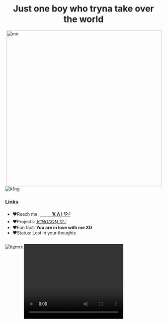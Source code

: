 <h1 align="center">Just one boy who tryna take over the world</h1>

<img align="right" alt="me" width="500" src="https://upload-os-bbs.hoyolab.com/upload/2022/04/14/175222549/e48bce8bb42d7e50e6a35aebfddabf84_3411623978208630514.png?x-oss-process=image%2Fresize%2Cs_1000%2Fquality%2Cq_80%2Fauto-orient%2C0%2Finterlace%2C1%2Fformat%2Cwebp">
<p align="left"> <img src="https://komarev.com/ghpvc/?username=itzmrx&label=Profile%20views&color=0e75b6&style=flat" alt="k1ng" /> </p>


<h3 align="left">Links</h3>

- ♥️Reach me: **[ㅤㅤㅤҠ Λ Ɩ ♡𓆪](https://t.me/itzk1ng)**
- ♥️Projects: *[Ҡ1NGᎠOⱮ ♡𓆪](https://t.me/k1ngdomz)*
- ♥️Fun fact: 
**You are in love with me XD**
- ♥️Status: 
Lost in your thoughts
<p align="left"> <a href="https://twitter.com/" target="blank"><img src="https://img.shields.io/twitter/follow/?logo=twitter&style=for-the-badge" alt="" /></a> </p>
<img align="left" src="https://github-readme-stats.vercel.app/api/top-langs?username=Itzmrx&show_icons=true&locale=en&layout=compact" alt="itzmrx"/>


<video width="320" height="240" controls>
  <source src=”https://telegra.ph/file/bb75661425d08997b59fe.mp4” type=video/ogg>
  <source src="https://te.legra.ph/file/41bae440565b748eaeb5a.mp4" type=video/mp4>
</video>
